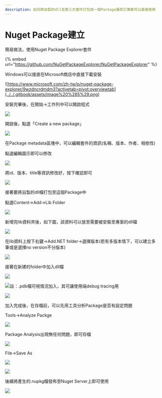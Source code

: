 ```yaml
---
description: 如何將自製的dll及第三方套件打包成一個Package讓其它專案可以直接使用
---
```


# Nuget Package建立

簡易做法，使用Nuget Package Explorer套件

{% embed url="https://github.com/NuGetPackageExplorer/NuGetPackageExplorer" %}

Windows可以接直在Microsoft商店中直接下載安裝

![https://www.microsoft.com/zh-tw/p/nuget-package-explorer/9wzdncrdmdm3?activetab=pivot:overviewtab](../../.gitbook/assets/image%20%285%29.png)

安裝完畢後，在開始→工作列中可以開啟程式

![](../../.gitbook/assets/image%20%288%29.png)

開啟後，點選「Create a new package」

![](../../.gitbook/assets/image%20%2856%29.png)

在Package metadata區塊中，可以編輯套件的資訊\(名稱、版本、作者、相依性\)

點選編輯圖示即可以修改

![](../../.gitbook/assets/image%20%2819%29.png)

將id、版本、title等資訊修改好，按下確認即可

![](../../.gitbook/assets/image%20%2823%29.png)

接著要將自製的dll檔打包至這個Package中

點選Content→Add→Lib Folder

![](../../.gitbook/assets/image%20%284%29.png)

新增完lib資料夾後，如下圖，該資料可以放至需要被安裝至專案的dll檔

![](../../.gitbook/assets/image%20%2815%29.png)

在lib資料上按下右鍵→Add.NET folder→選擇版本\(若有多版本情下，可以建立多筆或是選擇no version不分版本\)

![](../../.gitbook/assets/image%20%2824%29.png)

接著在新建的folder中加入dll檔

![](../../.gitbook/assets/image%20%2810%29.png)

![&#x8A3B;&#xFF1A;.pdb&#x6A94;&#x53EF;&#x8996;&#x60C5;&#x6CC1;&#x52A0;&#x5165;&#xFF0C;&#x5176;&#x53EF;&#x8B93;&#x4F7F;&#x7528;&#x7AEF;debug tracing&#x7528;](../../.gitbook/assets/image%20%2830%29.png)

![](../../.gitbook/assets/image%20%2842%29.png)

加入完成後，在存檔前，可以先用工具分析Package是否有設定問題

Tools→Analyze Packge

![](../../.gitbook/assets/image%20%2826%29.png)

Package Analysis出現無任何問題，即可存檔

![](../../.gitbook/assets/image%20%2844%29.png)

File→Save As

![](../../.gitbook/assets/image%20%283%29.png)

![](../../.gitbook/assets/image%20%2829%29.png)

後續將產生的.nupkg檔發佈至Nuget Server上即可使用

![](../../.gitbook/assets/image%20%2821%29.png)

